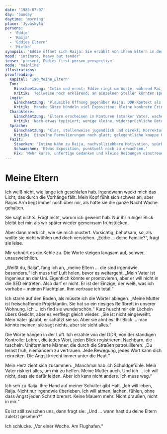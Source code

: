 ```yaml
---
date: '1985-07-07'
day: 'Sunday'
daytime: 'morning'
place: 'Jyväskylä'
persons:
  - 'Eddie'
  - 'Raija'
  - 'Eddies Eltern'
  - 'Mielke'
synopsis: 'Eddie öffnet sich Raija: Sie erzählt von ihren Eltern in der DDR, von Kontrolle, Fluchtplan und Abschied in Schönefeld; Raija hört zu und tröstet sie.'
mood: 'intimate, heavy but tender'
tense: 'present, Eddies first-person perspective'
mode: 'mainline'
illustrations:
proofreading:
  Kapitel: '190_Meine_Eltern'
  Ton:
    Einschaetzung: 'Intim und ernst; Eddie ringt um Worte, während Raija behutsam zuhört.'
    Kritik: 'Teilweise noch erklärend; an einzelnen Stellen könnten spontanere, jugendlichere Einwürfe die Unmittelbarkeit erhöhen.'
  Logik:
    Einschaetzung: 'Plausible Öffnung gegenüber Raija; DDR-Kontext als kurzer Hintergrund funktioniert.'
    Kritik: 'Manche Sätze bündeln viel Exposition; kleine konkrete Erinnerungsbilder könnten das Allgemeine erden.'
  Charaktere:
    Einschaetzung: 'Eltern erscheinen in Konturen (starker Vater, wache Mutter); Eddie wirkt ambivalent und schuldbewusst.'
    Kritik: 'Noch etwas typisiert; wenige kleine, widersprüchliche Details (Macken, Gesten) könnten mehr Tiefe geben.'
  Sprache:
    Einschaetzung: 'Klar, stellenweise jugendlich und direkt; Korrekturen für Fluss und Grammatik eingefügt.'
    Kritik: 'Einzelne Formulierungen noch glatt; gelegentliche knappe Gedankenfetzen würden die Stimme weiter verjüngen.'
  Fazit:
    Staerken: 'Intime Nähe zu Raija, nachvollziehbare Motivation, spürbare Schuld und Entschlossenheit.'
    Schwaechen: 'Etwas Exposition, punktuell noch zu erwachsen.'
    Fix: 'Mehr kurze, unfertige Gedanken und kleine Reibungen einstreuen; ein, zwei konkrete Eltern-Details ergänzen (Geste, Blick, Satzfetzen).'
---
```


# Meine Eltern

Ich weiß nicht, wie lange ich geschlafen hab. Irgendwann weckt mich das Licht,
das durch die Vorhänge fällt. Mein Kopf fühlt sich schwer an, aber Raijas Arm
liegt immer noch über mir, als hätte sie die ganze Nacht Wache gehalten.

Sie sagt nichts. Fragt nicht, warum ich geweint hab. Nur ihr ruhiger Blick
bleibt bei mir, als wir später wieder gemeinsam frühstücken.

Aber dann merk ich, wie sie mich mustert. Vorsichtig, behutsam, so, als wollte
sie nicht wühlen und doch verstehen. „Eddie … deine Familie?“, fragt sie leise.

Mir schnürt es die Kehle zu. Die Worte steigen langsam auf, schwer,
unausweichlich.

„Weißt du, Raija“, fang ich an, „meine Eltern … die sind irgendwie besonders.“
Ich muss tief Luft holen, bevor es weitergeht. „Mein Vater ist Ingenieur an der
Uni. Eigentlich könnte er promovieren, aber er will nicht in die SED eintreten.
Also darf er nicht. Er ist der Einzige, der weiß, was ich vorhabe – meinen
Fluchtplan. Ihm vertraue ich total.“

Ich starre auf den Boden, als müsste ich die Wörter ablegen. „Meine Mutter ist
freischaffende Projektantin. Sie hat so ein riesiges Reißbrett in unserer
Wohnung. Ich … ich find sie wunderschön.“ Kurz huscht mir ein Lächeln übers
Gesicht, aber es verfliegt gleich wieder. „Sie ist nicht eingeweiht. Mein Vater
glaubt, er schützt sie so. Aber sie ahnt es. Ihr Blick … man könnte meinen, sie
sagt nichts, aber sie sieht alles.“

Die Worte hängen in der Luft. Ich erzähle von der DDR, von der ständigen
Kontrolle: Lehrer, die jedes Wort, jeden Blick registrieren. Nachbarn, die
tuscheln. Uniformierte Männer, die durch die Straßen patrouillieren. „Du lernst
früh, niemandem zu vertrauen. Jede Bewegung, jedes Wort kann dich reinreiten.
Die Angst kriecht immer unter die Haut.“

Mein Herz zieht sich zusammen. „Manchmal hab ich Schuldgefühle. Mein Vater
riskiert alles, um mir zu helfen. Meine Mutter auch. Und ich … ich will nicht,
dass sie dafür leiden. Aber ich kann nicht anders. Ich muss weg.“

Ich seh zu Raija. Ihre Hand auf meiner Schulter gibt Halt. „Ich will leben,
Raija. Nicht nur irgendwie überleben. Ich will atmen, lachen, fühlen, ohne dass
Angst jeden Schritt bremst. Keine Mauern mehr. Nicht draußen, nicht in mir.“

Es ist still zwischen uns, dann fragt sie: „Und … wann hast du deine Eltern
zuletzt gesehen?“

Ich schlucke. „Vor einer Woche. Am Flughafen.“
